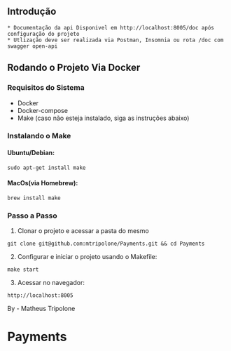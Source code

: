 ## Introdução

    * Documentação da api Disponivel em http://localhost:8005/doc após configuração do projeto
    * Utlização deve ser realizada via Postman, Insomnia ou rota /doc com swagger open-api

## Rodando o Projeto Via Docker

### Requisitos do Sistema

*   Docker
*   Docker-compose
*   Make (caso não esteja instalado, siga as instruções abaixo)

### Instalando o Make

#### Ubuntu/Debian:

```
sudo apt-get install make
```

#### MacOs(via Homebrew):

```
brew install make
```

### Passo a Passo

1. Clonar o projeto e acessar a pasta do mesmo

```
git clone git@github.com:mtripolone/Payments.git && cd Payments
```

2. Configurar e iniciar o projeto usando o Makefile:

```
make start
```

3. Acessar no navegador:

```
http://localhost:8005
```

By - Matheus Tripolone
# Payments
